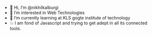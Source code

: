 - 👋 Hi, I’m @nikhilkalburgi
- 👀 I’m interested in Web Technologies
- 🌱 I’m currently learning at KLS gogte institute of technology
- 💥 I am fond of Javascript and trying to get adept in
  all its connected tools.


<!---
nikhilkalburgi/nikhilkalburgi is a ✨ special ✨ repository because its `README.md` (this file) appears on your GitHub profile.
You can click the Preview link to take a look at your changes.
--->
